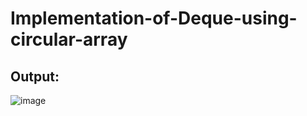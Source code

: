 # Implementation-of-Deque-using-circular-array
## Output:
![image](https://user-images.githubusercontent.com/69696459/135763654-562b1db6-9230-48ec-8a66-ac24b79be249.png)
